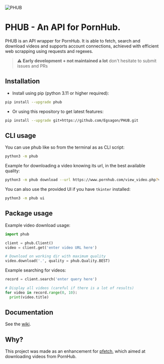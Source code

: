![PHUB](https://github.com/Egsagon/PHUB/blob/master/assets/banner.png)

# PHUB - An API for PornHub.
PHUB is an API wrapper for PornHub. It is able to fetch, search and download videos and supports account connections, achieved with efficient web scrapping using requests and regexes.

> :warning: **Early development + not maintained a lot** don't hesitate to submit issues and PRs

## Installation
- Install using pip (python 3.11 or higher required):
```sh
pip install --upgrade phub
```

- Or using this repository to get latest features:
```sh
pip install --upgrade git+https://github.com/Egsagon/PHUB.git
```

## CLI usage
You can use phub like so from the terminal as as CLI script:
```sh
python3 -m phub
```

Example for downloading a video knowing its url, in the best available quality:
```sh
python3 -m phub download --url https://www.pornhub.com/view_video.php?viewkey=xxx -q 'best'
```

You can also use the provided UI if you have `tkinter` installed:
```sh
python3 -m phub ui
```

## Package usage
Example video download usage:
```python
import phub

client = phub.Client()
video = client.get('enter video URL here')

# Download on working dir with maximum quality
video.download('.', quality = phub.Quality.BEST)
```

Example searching for videos:
```python
record = client.search('enter query here')

# Display all videos (careful if there is a lot of results)
for video in record.range(0, 10):
  print(video.title)
```

## Documentation
See the [wiki](https://github.com/Egsagon/PHUB/wiki).

## Why?
This project was made as an enhancement for [pfetch](https://github.com/Egsagon/pornhub-fetch), which aimed at downloading videos from PornHub.
